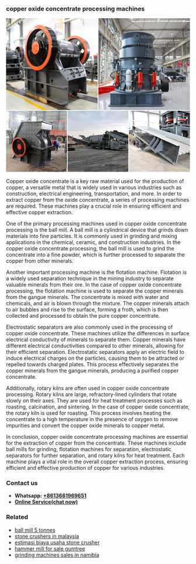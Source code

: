 <h3>copper oxide concentrate processing machines</h3><img src='1708497422.jpg' alt=''><p>Copper oxide concentrate is a key raw material used for the production of copper, a versatile metal that is widely used in various industries such as construction, electrical engineering, transportation, and more. In order to extract copper from the oxide concentrate, a series of processing machines are required. These machines play a crucial role in ensuring efficient and effective copper extraction. </p><p>One of the primary processing machines used in copper oxide concentrate processing is the ball mill. A ball mill is a cylindrical device that grinds down materials into fine particles. It is commonly used in grinding and mixing applications in the chemical, ceramic, and construction industries. In the copper oxide concentrate processing, the ball mill is used to grind the concentrate into a fine powder, which is further processed to separate the copper from other minerals.</p><p>Another important processing machine is the flotation machine. Flotation is a widely used separation technique in the mining industry to separate valuable minerals from their ore. In the case of copper oxide concentrate processing, the flotation machine is used to separate the copper minerals from the gangue minerals. The concentrate is mixed with water and chemicals, and air is blown through the mixture. The copper minerals attach to air bubbles and rise to the surface, forming a froth, which is then collected and processed to obtain the pure copper concentrate.</p><p>Electrostatic separators are also commonly used in the processing of copper oxide concentrate. These machines utilize the differences in surface electrical conductivity of minerals to separate them. Copper minerals have different electrical conductivities compared to other minerals, allowing for their efficient separation. Electrostatic separators apply an electric field to induce electrical charges on the particles, causing them to be attracted or repelled towards charged plates. This process effectively separates the copper minerals from the gangue minerals, producing a purified copper concentrate.</p><p>Additionally, rotary kilns are often used in copper oxide concentrate processing. Rotary kilns are large, refractory-lined cylinders that rotate slowly on their axes. They are used for heat treatment processes such as roasting, calcination, and sintering. In the case of copper oxide concentrate, the rotary kiln is used for roasting. This process involves heating the concentrate to a high temperature in the presence of oxygen to remove impurities and convert the copper oxide minerals to copper metal.</p><p>In conclusion, copper oxide concentrate processing machines are essential for the extraction of copper from the concentrate. These machines include ball mills for grinding, flotation machines for separation, electrostatic separators for further separation, and rotary kilns for heat treatment. Each machine plays a vital role in the overall copper extraction process, ensuring efficient and effective production of copper for various industries.</p><h3>Contact us</h3><ul><li><strong>Whatsapp:&nbsp;<a href="https://wa.me/8613661969651">+8613661969651</a></strong></li><li><a href="https://swt.shibang-china.com/?git&amp;zhl&amp;copper oxide concentrate processing machines"><strong>Online Service(chat now)</strong></a></li></ul><h3>Related</h3><ul><li><a href='ball mill 5 tonnes.md'>ball mill 5 tonnes</a></li><li><a href='stone crushers in malaysia.md'>stone crushers in malaysia</a></li><li><a href='estimasi biaya usaha stone crusher.md'>estimasi biaya usaha stone crusher</a></li><li><a href='hammer mill for sale gumtree.md'>hammer mill for sale gumtree</a></li><li><a href='grinding machines sales in namibia.md'>grinding machines sales in namibia</a></li></ul>